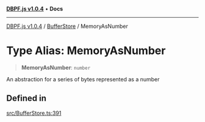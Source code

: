 [**DBPF.js v1.0.4**](../../README.md) • **Docs**

***

[DBPF.js v1.0.4](../../README.md) / [BufferStore](../README.md) / MemoryAsNumber

# Type Alias: MemoryAsNumber

> **MemoryAsNumber**: `number`

An abstraction for a series of bytes represented as a number

## Defined in

[src/BufferStore.ts:391](https://github.com/anonhostpi/DBPF.js/blob/e569a7b6dd4749dd61bb4dc9869d762307968221/src/BufferStore.ts#L391)
